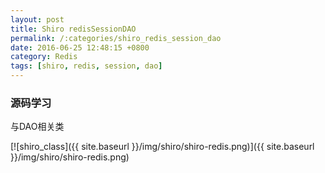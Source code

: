 ```yaml
---
layout: post
title: Shiro redisSessionDAO
permalink: /:categories/shiro_redis_session_dao
date: 2016-06-25 12:48:15 +0800
category: Redis
tags: [shiro, redis, session, dao]
---
```


### 源码学习

与DAO相关类

[![shiro_class]({{ site.baseurl }}/img/shiro/shiro-redis.png)]({{ site.baseurl }}/img/shiro/shiro-redis.png)
